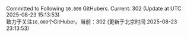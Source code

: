 Committed to Following `10,000` GitHubers. Current: <!-- FOLLOWING_COUNT -->302<!-- FOLLOWING_COUNT --> (Update at UTC <!-- LAST_UPDATED -->2025-08-23 15:13:53<!-- LAST_UPDATED -->)<br>
致力于关注`10,000`个GitHuber。当前：<!-- FOLLOWING_COUNT -->302<!-- FOLLOWING_COUNT --> (更新于北京时间 <!-- LAST_UPDATED_CST -->2025-08-23 23:13:53<!-- LAST_UPDATED_CST -->)
